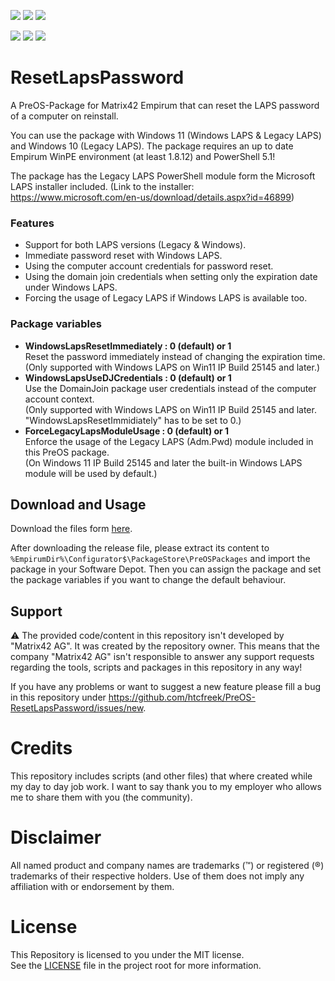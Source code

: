 
<!-- Name des Repositorys muss immer klein geschrieben werden. -->
<a href="https://github.com/htcfreek/preos-resetlapspassword/releases/latest"><img src="https://img.shields.io/github/release/htcfreek/preos-resetlapspassword" /></a> <a href="https://github.com/htcfreek/preos-resetlapspassword/releases/latest"><img src="https://img.shields.io/github/downloads/htcfreek/preos-resetlapspassword/total?label=Downloads" /></a> <a href="LICENSE.md"><img src="https://img.shields.io/github/license/htcfreek/preos-resetlapspassword" /></a>

<a href="https://github.com/htcfreek/preos-resetlapspassword/stargazers"><img src="https://img.shields.io/github/stars/htcfreek/preos-resetlapspassword" /></a> <a href="https://github.com/htcfreek/preos-resetlapspassword/watchers"><img src="https://img.shields.io/github/watchers/htcfreek/preos-resetlapspassword" /></a> <a href="https://github.com/htcfreek/preos-resetlapspassword/network/members"><img src="https://img.shields.io/github/forks/htcfreek/preos-resetlapspassword" /></a>


# ResetLapsPassword

A PreOS-Package for Matrix42 Empirum that can reset the LAPS password of a computer on reinstall.

You can use the package with Windows 11 (Windows LAPS & Legacy LAPS) and Windows 10 (Legacy LAPS).
The package requires an up to date Empirum WinPE environment (at least 1.8.12) and PowerShell 5.1!

The package has the Legacy LAPS PowerShell module form the Microsoft LAPS installer included. (Link to the installer: https://www.microsoft.com/en-us/download/details.aspx?id=46899)

### Features
- Support for both LAPS versions (Legacy & Windows).
- Immediate password reset with Windows LAPS.
- Using the computer account credentials for password reset.
- Using the domain join credentials when setting only the expiration date under Windows LAPS.
- Forcing the usage of Legacy LAPS if Windows LAPS is available too.

### Package variables

- **WindowsLapsResetImmediately	:	0 (default) or 1**
   <br />Reset the password immediately instead of changing the expiration time.<br />(Only supported with Windows LAPS on Win11 IP Build 25145 and later.)
- **WindowsLapsUseDJCredentials	:	0 (default) or 1**
   <br />Use the DomainJoin package user credentials instead of the computer account context.<br />(Only supported with Windows LAPS on Win11 IP Build 25145 and later. "WindowsLapsResetImmidiately" has to be set to 0.)
- **ForceLegacyLapsModuleUsage	:	0 (default) or 1**
   <br />Enforce the usage of the Legacy LAPS (Adm.Pwd) module included in this PreOS package.<br />(On Windows 11 IP Build 25145 and later the built-in Windows LAPS module will be used by default.)


## Download and Usage
Download the files form [here](http://github.com/htcfreek/preos-resetlapspassword/release/latest).
  
After downloading the release file, please extract its content to `%EmpirumDir%\Configurator$\PackageStore\PreOSPackages` and import the package in your Software Depot. Then you can assign the package and set the package variables if you want to change the default behaviour.



## Support
⚠ The provided code/content in this repository isn't developed by "Matrix42 AG". It was created by the repository owner. This means that the company "Matrix42 AG" isn't responsible to answer any support requests regarding the tools, scripts and packages in this repository in any way!

If you have any problems or want to suggest a new feature please fill a bug in this repository under https://github.com/htcfreek/PreOS-ResetLapsPassword/issues/new.



# Credits
This repository includes scripts (and other files) that where created while my day to day job work. I want to say thank you to my employer who allows me to share them with you (the community).


# Disclaimer
All named product and company names are trademarks (™) or registered (®) trademarks of their respective holders. Use of them does not imply any affiliation with or endorsement by them.

# License
This Repository is licensed to you under the MIT license.<br />
See the [LICENSE](LICENSE.md) file in the project root for more information.
